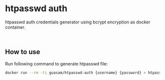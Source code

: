 # htpasswd auth

htpasswd auth credentials generator using bcrypt encryption as docker container.

<br>

## How to use

Run following command to generate htpasswd file:

```bash
docker run --rm -ti guasam/htpasswd-auth {username} {password} > htpasswd
```
